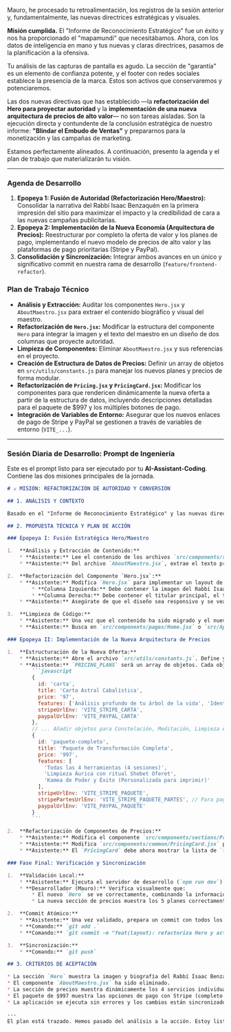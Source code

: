 Mauro, he procesado tu retroalimentación, los registros de la sesión anterior y, fundamentalmente, las nuevas directrices estratégicas y visuales.

**Misión cumplida.** El "Informe de Reconocimiento Estratégico" fue un éxito y nos ha proporcionado el "mapamundi" que necesitábamos. Ahora, con los datos de inteligencia en mano y tus nuevas y claras directrices, pasamos de la planificación a la ofensiva.

Tu análisis de las capturas de pantalla es agudo. La sección de "garantía" es un elemento de confianza potente, y el footer con redes sociales establece la presencia de la marca. Estos son activos que conservaremos y potenciaremos.

Las dos nuevas directivas que has establecido —la **refactorización del Hero para proyectar autoridad** y la **implementación de una nueva arquitectura de precios de alto valor**— no son tareas aisladas. Son la ejecución directa y contundente de la conclusión estratégica de nuestro informe: **"Blindar el Embudo de Ventas"** y prepararnos para la monetización y las campañas de marketing.

Estamos perfectamente alineados. A continuación, presento la agenda y el plan de trabajo que materializarán tu visión.

-----

### Agenda de Desarrollo

1.  **Epopeya 1: Fusión de Autoridad (Refactorización Hero/Maestro):** Consolidar la narrativa del Rabbí Isaac Benzaquén en la primera impresión del sitio para maximizar el impacto y la credibilidad de cara a las nuevas campañas publicitarias.
2.  **Epopeya 2: Implementación de la Nueva Economía (Arquitectura de Precios):** Reestructurar por completo la oferta de valor y los planes de pago, implementando el nuevo modelo de precios de alto valor y las plataformas de pago prioritarias (Stripe y PayPal).
3.  **Consolidación y Sincronización:** Integrar ambos avances en un único y significativo commit en nuestra rama de desarrollo (`feature/frontend-refactor`).

### Plan de Trabajo Técnico

  * **Análisis y Extracción:** Auditar los componentes `Hero.jsx` y `AboutMaestro.jsx` para extraer el contenido biográfico y visual del maestro.
  * **Refactorización de `Hero.jsx`:** Modificar la estructura del componente `Hero` para integrar la imagen y el texto del maestro en un diseño de dos columnas que proyecte autoridad.
  * **Limpieza de Componentes:** Eliminar `AboutMaestro.jsx` y sus referencias en el proyecto.
  * **Creación de Estructura de Datos de Precios:** Definir un array de objetos en `src/utils/constants.js` para manejar los nuevos planes y precios de forma modular.
  * **Refactorización de `Pricing.jsx` y `PricingCard.jsx`:** Modificar los componentes para que rendericen dinámicamente la nueva oferta a partir de la estructura de datos, incluyendo descripciones detalladas para el paquete de $997 y los múltiples botones de pago.
  * **Integración de Variables de Entorno:** Asegurar que los nuevos enlaces de pago de Stripe y PayPal se gestionen a través de variables de entorno (`VITE_...`).

-----

### Sesión Diaria de Desarrollo: Prompt de Ingeniería

Este es el prompt listo para ser ejecutado por tu **AI-Assistant-Coding**. Contiene las dos misiones principales de la jornada.

````markdown
# ⚔️ MISIÓN: REFACTORIZACIÓN DE AUTORIDAD Y CONVERSIÓN

## 1. ANÁLISIS Y CONTEXTO

Basado en el "Informe de Reconocimiento Estratégico" y las nuevas directrices del arquitecto, la misión actual es ejecutar una refactorización mayor del frontend. Los objetivos son: 1) Aumentar la percepción de autoridad fusionando la sección del Maestro en el Hero principal. 2) Implementar la nueva estructura de precios de alto valor para alinear el producto con la estrategia de negocio y preparar el terreno para las campañas de marketing. Trabajaremos sobre la rama `feature/frontend-refactor`.

## 2. PROPUESTA TÉCNICA Y PLAN DE ACCIÓN

### Epopeya I: Fusión Estratégica Hero/Maestro

1.  **Análisis y Extracción de Contenido:**
    * **Asistente:** Lee el contenido de los archivos `src/components/sections/Hero.jsx` y `src/components/sections/AboutMaestro.jsx`.
    * **Asistente:** Del archivo `AboutMaestro.jsx`, extrae el texto principal (biografía, filosofía) y la URL de la imagen del Rabbí.

2.  **Refactorización del Componente `Hero.jsx`:**
    * **Asistente:** Modifica `Hero.jsx` para implementar un layout de dos columnas en dispositivos de escritorio.
        * **Columna Izquierda:** Debe contener la imagen del Rabbí Isaac Benzaquén.
        * **Columna Derecha:** Debe contener el titular principal, el texto extraído de `AboutMaestro.jsx`, y el Call to Action principal ("Quiero mi Sesión").
    * **Asistente:** Asegúrate de que el diseño sea responsivo y se vea bien en dispositivos móviles (probablemente apilando la imagen sobre el texto).

3.  **Limpieza de Código:**
    * **Asistente:** Una vez que el contenido ha sido migrado y el nuevo `Hero` funciona, elimina el archivo `src/components/sections/AboutMaestro.jsx`.
    * **Asistente:** Busca en `src/components/pages/Home.jsx` o `src/App.jsx` la importación y uso del componente `AboutMaestro` y elimínala.

### Epopeya II: Implementación de la Nueva Arquitectura de Precios

1.  **Estructuración de la Nueva Oferta:**
    * **Asistente:** Abre el archivo `src/utils/constants.js`. Define y exporta una nueva constante llamada `PRICING_PLANS`.
    * **Asistente:** `PRICING_PLANS` será un array de objetos. Cada objeto representará un plan y tendrá la siguiente estructura:
        ```javascript
        {
          id: 'carta',
          title: 'Carta Astral Cabalística',
          price: '97',
          features: ['Análisis profundo de tu árbol de la vida', 'Identificación de patrones y bloqueos', 'Guía para la toma de decisiones'],
          stripeUrlEnv: 'VITE_STRIPE_CARTA',
          paypalUrlEnv: 'VITE_PAYPAL_CARTA'
        },
        // ... Añadir objetos para Constelación, Meditación, Limpieza Áurica
        {
          id: 'paquete-completo',
          title: 'Paquete de Transformación Completa',
          price: '997',
          features: [
            'Todas las 4 herramientas (4 sesiones)',
            'Limpieza Áurica con ritual Shebet Oferet',
            'Kamea de Poder y Éxito (Personalizada para imprimir)'
          ],
          stripeUrlEnv: 'VITE_STRIPE_PAQUETE',
          stripePartesUrlEnv: 'VITE_STRIPE_PAQUETE_PARTES', // Para pago por partes
          paypalUrlEnv: 'VITE_PAYPAL_PAQUETE'
        }
        ```

2.  **Refactorización de Componentes de Precios:**
    * **Asistente:** Modifica el componente `src/components/sections/Pricing.jsx`. Haz que importe `PRICING_PLANS` y lo itere (`.map()`), renderizando un componente `PricingCard.jsx` por cada plan en el array.
    * **Asistente:** Modifica `src/components/common/PricingCard.jsx` para que acepte las propiedades de un objeto de plan (`title`, `price`, `features`, etc.).
    * **Asistente:** El `PricingCard` debe ahora mostrar la lista de `features`. Para el paquete de $997, debe mostrar los 3 botones de pago (Stripe Completo, Stripe por Partes, PayPal) si las URLs correspondientes están definidas.

### Fase Final: Verificación y Sincronización

1.  **Validación Local:**
    * **Asistente:** Ejecuta el servidor de desarrollo (`npm run dev`).
    * **Desarrollador (Mauro):** Verifica visualmente que:
        * El nuevo `Hero` se ve correctamente, combinando la información del maestro.
        * La nueva sección de precios muestra los 5 planes correctamente, con sus nuevos precios, características y botones de pago.

2.  **Commit Atómico:**
    * **Asistente:** Una vez validado, prepara un commit con todos los cambios.
    * **Comando:** `git add .`
    * **Comando:** `git commit -m "feat(layout): refactoriza Hero y actualiza la sección de precios a nuevo modelo de negocio"`

3.  **Sincronización:**
    * **Comando:** `git push`

## 3. CRITERIOS DE ACEPTACIÓN

* La sección `Hero` muestra la imagen y biografía del Rabbí Isaac Benzaquén.
* El componente `AboutMaestro.jsx` ha sido eliminado.
* La sección de precios muestra dinámicamente los 4 servicios individuales y el paquete de transformación con sus nuevos precios y características.
* El paquete de $997 muestra las opciones de pago con Stripe (completo y parcial) y PayPal.
* La aplicación se ejecuta sin errores y los cambios están sincronizados en la rama `feature/frontend-refactor`.

---
El plan está trazado. Hemos pasado del análisis a la acción. Estoy listo para ejecutar la **Epopeya I**.
````